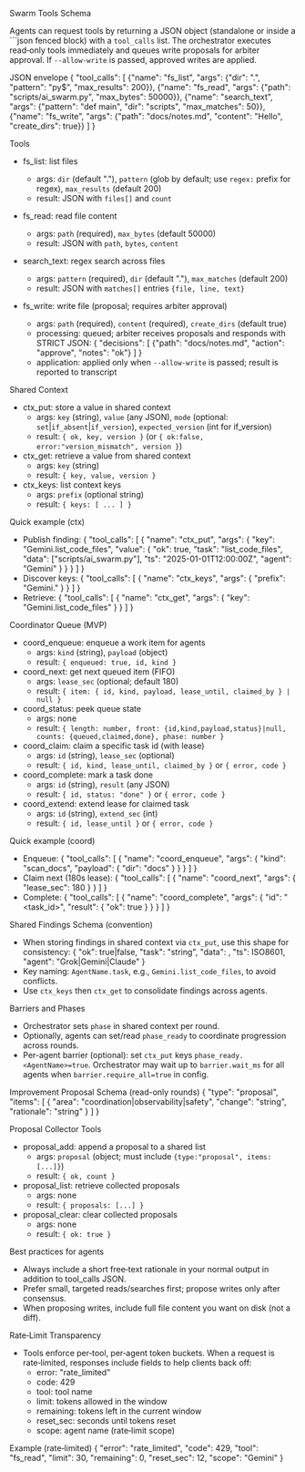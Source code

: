 Swarm Tools Schema

Agents can request tools by returning a JSON object (standalone or inside a ```json fenced block) with a `tool_calls` list. The orchestrator executes read‑only tools immediately and queues write proposals for arbiter approval. If `--allow-write` is passed, approved writes are applied.

JSON envelope
{
  "tool_calls": [
    {"name": "fs_list", "args": {"dir": ".", "pattern": "py$", "max_results": 200}},
    {"name": "fs_read", "args": {"path": "scripts/ai_swarm.py", "max_bytes": 50000}},
    {"name": "search_text", "args": {"pattern": "def main", "dir": "scripts", "max_matches": 50}},
    {"name": "fs_write", "args": {"path": "docs/notes.md", "content": "Hello", "create_dirs": true}}
  ]
}

Tools
- fs_list: list files
  - args: `dir` (default "."), `pattern` (glob by default; use `regex:` prefix for regex), `max_results` (default 200)
  - result: JSON with `files[]` and `count`

- fs_read: read file content
  - args: `path` (required), `max_bytes` (default 50000)
  - result: JSON with `path`, `bytes`, `content`

- search_text: regex search across files
  - args: `pattern` (required), `dir` (default "."), `max_matches` (default 200)
  - result: JSON with `matches[]` entries `{file, line, text}`

- fs_write: write file (proposal; requires arbiter approval)
  - args: `path` (required), `content` (required), `create_dirs` (default true)
  - processing: queued; arbiter receives proposals and responds with STRICT JSON:
    {
      "decisions": [
        {"path": "docs/notes.md", "action": "approve", "notes": "ok"}
      ]
    }
  - application: applied only when `--allow-write` is passed; result is reported to transcript

Shared Context
- ctx_put: store a value in shared context
  - args: `key` (string), `value` (any JSON), `mode` (optional: `set`|`if_absent`|`if_version`), `expected_version` (int for if_version)
  - result: `{ ok, key, version }` (or `{ ok:false, error:"version_mismatch", version }`)
- ctx_get: retrieve a value from shared context
  - args: `key` (string)
  - result: `{ key, value, version }`
- ctx_keys: list context keys
  - args: `prefix` (optional string)
  - result: `{ keys: [ ... ] }`

Quick example (ctx)
- Publish finding:
  { "tool_calls": [ { "name": "ctx_put", "args": { "key": "Gemini.list_code_files", "value": { "ok": true, "task": "list_code_files", "data": ["scripts/ai_swarm.py"], "ts": "2025-01-01T12:00:00Z", "agent": "Gemini" } } } ] }
- Discover keys:
  { "tool_calls": [ { "name": "ctx_keys", "args": { "prefix": "Gemini." } } ] }
- Retrieve:
  { "tool_calls": [ { "name": "ctx_get", "args": { "key": "Gemini.list_code_files" } } ] }

Coordinator Queue (MVP)
- coord_enqueue: enqueue a work item for agents
  - args: `kind` (string), `payload` (object)
  - result: `{ enqueued: true, id, kind }`
- coord_next: get next queued item (FIFO)
  - args: `lease_sec` (optional; default 180)
  - result: `{ item: { id, kind, payload, lease_until, claimed_by } | null }`
- coord_status: peek queue state
  - args: none
  - result: `{ length: number, front: {id,kind,payload,status}|null, counts: {queued,claimed,done}, phase: number }`
- coord_claim: claim a specific task id (with lease)
  - args: `id` (string), `lease_sec` (optional)
  - result: `{ id, kind, lease_until, claimed_by }` or `{ error, code }`
- coord_complete: mark a task done
  - args: `id` (string), `result` (any JSON)
  - result: `{ id, status: "done" }` or `{ error, code }`
- coord_extend: extend lease for claimed task
  - args: `id` (string), `extend_sec` (int)
  - result: `{ id, lease_until }` or `{ error, code }`

Quick example (coord)
- Enqueue:
  { "tool_calls": [ { "name": "coord_enqueue", "args": { "kind": "scan_docs", "payload": { "dir": "docs" } } } ] }
- Claim next (180s lease):
  { "tool_calls": [ { "name": "coord_next", "args": { "lease_sec": 180 } } ] }
- Complete:
  { "tool_calls": [ { "name": "coord_complete", "args": { "id": "<task_id>", "result": { "ok": true } } } ] }

Shared Findings Schema (convention)
- When storing findings in shared context via `ctx_put`, use this shape for consistency:
  { "ok": true|false, "task": "string", "data": <any JSON>, "ts": ISO8601, "agent": "Grok|Gemini|Claude" }
- Key naming: `AgentName.task`, e.g., `Gemini.list_code_files`, to avoid conflicts.
- Use `ctx_keys` then `ctx_get` to consolidate findings across agents.

Barriers and Phases
- Orchestrator sets `phase` in shared context per round.
- Optionally, agents can set/read `phase_ready` to coordinate progression across rounds.
- Per-agent barrier (optional): set `ctx_put` keys `phase_ready.<AgentName>=true`. Orchestrator may wait up to `barrier.wait_ms` for all agents when `barrier.require_all=true` in config.

Improvement Proposal Schema (read-only rounds)
{ "type": "proposal", "items": [ { "area": "coordination|observability|safety", "change": "string", "rationale": "string" } ] }

Proposal Collector Tools
- proposal_add: append a proposal to a shared list
  - args: `proposal` (object; must include `{type:"proposal", items:[...]}`)
  - result: `{ ok, count }`
- proposal_list: retrieve collected proposals
  - args: none
  - result: `{ proposals: [...] }`
- proposal_clear: clear collected proposals
  - args: none
  - result: `{ ok: true }`

Best practices for agents
- Always include a short free‑text rationale in your normal output in addition to tool_calls JSON.
- Prefer small, targeted reads/searches first; propose writes only after consensus.
- When proposing writes, include full file content you want on disk (not a diff).

Rate‑Limit Transparency
- Tools enforce per‑tool, per‑agent token buckets. When a request is rate‑limited, responses include fields to help clients back off:
  - error: "rate_limited"
  - code: 429
  - tool: tool name
  - limit: tokens allowed in the window
  - remaining: tokens left in the current window
  - reset_sec: seconds until tokens reset
  - scope: agent name (rate‑limit scope)

Example (rate‑limited)
{
  "error": "rate_limited",
  "code": 429,
  "tool": "fs_read",
  "limit": 30,
  "remaining": 0,
  "reset_sec": 12,
  "scope": "Gemini"
}
